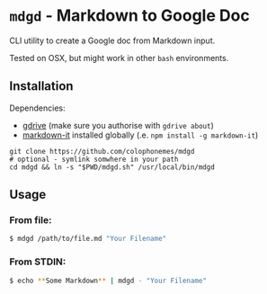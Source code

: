# `mdgd` - Markdown to Google Doc

CLI utility to create a Google doc from Markdown input.

Tested on OSX, but might work in other `bash` environments.

## Installation

Dependencies: 
- [gdrive](https://github.com/prasmussen/gdrive) (make sure you authorise with `gdrive about`)
- [markdown-it](https://github.com/markdown-it/markdown-it) installed globally (.e. `npm install -g markdown-it`)

```
git clone https://github.com/colophonemes/mdgd
# optional - symlink somwhere in your path
cd mdgd && ln -s "$PWD/mdgd.sh" /usr/local/bin/mdgd
```

## Usage

### From file:
```sh
$ mdgd /path/to/file.md "Your Filename"
```

### From STDIN:
```sh
$ echo **Some Markdown** | mdgd - "Your Filename"
```
